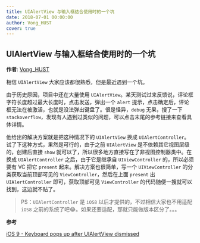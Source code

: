 ```yaml
---
title: UIAlertView 与输入框结合使用时的一个坑
date: 2018-07-01 00:00:00
author: Vong_HUST
cover: true
---
```


UIAlertView 与输入框结合使用时的一个坑
--------
**作者**: [Vong_HUST](https://weibo.com/VongLo)

相信 `UIAlertView` 大家应该都很熟悉，但是最近遇到一个坑。

由于历史原因，项目中还在大量使用 `UIAlertView`。某天测试过来反馈说，评论框字符长度超过最大长度时，点击发送，弹出一个 `alert` 提示，点击确定后，评论框无法在被激活，也就是没法弹出键盘了。很是怪异，`debug` 无果，搜了一下 `stackoverflow`，发现有人遇到过类似的问题，可以点击末尾的参考链接来查看具体详情。

他给出的解决方案就是把这种情况下的 `UIAlertView` 换成 `UIAlertController`。试了下这种方式，果然是可行的，由于之前 `UIAlertView` 是不依赖其它视图层级的，创建后直接 `show` 就可以了，所以很多地方直接写在了非视图控制器类中。在换成 `UIAlertController` 之后，由于它是继承自 `UIViewController` 的，所以必须要有 VC 把它 `present` 起来。解决方案也很简单，写一个 `UIViewController` 的分类获取当前顶部可见的 `ViewController`，然后在上面 `present` 出 `UIAlertController` 即可，获取顶部可见 `ViewController` 的代码随便一搜就可以找到，这边就不贴了。

> PS：`UIAlertController` 是 `iOS8` 以后才提供的，不过相信大家也不用适配 `iOS8` 之前的系统了吧😂。如果还要适配，那就只能做版本区分了。。。


**参考** 

[iOS 9 - Keyboard pops up after UIAlertView dismissed](https://stackoverflow.com/questions/32744209/ios-9-keyboard-pops-up-after-uialertview-dismissed)
